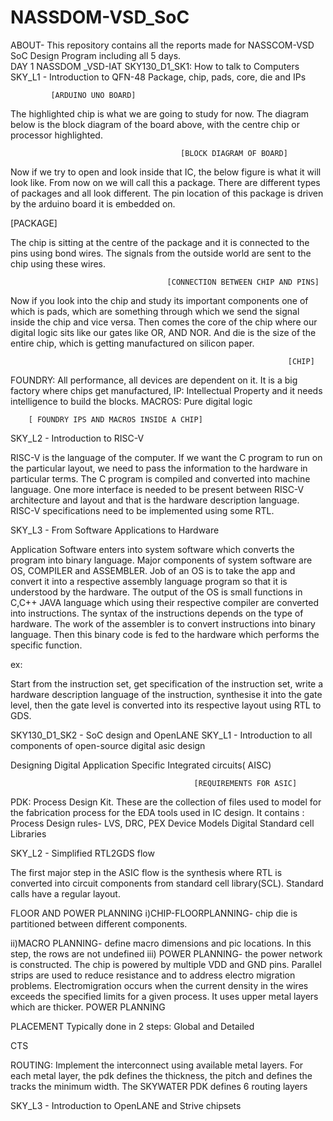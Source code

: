 # NASSDOM-VSD_SoC
ABOUT- This repository contains all the reports made for NASSCOM-VSD SoC Design Program including all 5 days.
<br>
DAY 1 NASSDOM _VSD-IAT
SKY130_D1_SK1: How to talk to Computers
SKY_L1 - Introduction to QFN-48 Package, chip, pads, core, die and IPs

             [ARDUINO UNO BOARD]


The highlighted chip is what we are going to study for now. The diagram below is the block diagram of the board above, with the centre chip or processor highlighted.



                                          [BLOCK DIAGRAM OF BOARD]

Now if we try to open and look inside that IC, the below figure is what it will look like. From now on we will call this a package. There are different types of packages and all look different. The pin location of this package is driven by the arduino board it is embedded on.

[PACKAGE]

The chip is sitting at the centre of the package and it is connected to the pins using bond wires. The signals from the outside world are sent to the chip using these wires.


                                       [CONNECTION BETWEEN CHIP AND PINS]

Now if you look into the chip and study its important components one of which is pads, which are something through which we send the signal inside the chip and vice versa.
Then comes the core of the chip where our digital logic sits like our gates like OR, AND NOR.  And die is the size of the entire chip, which is getting manufactured on silicon paper.

                                                                  [CHIP]
FOUNDRY:  All performance, all devices are dependent on it. It is a big factory where chips get manufactured,
IP: Intellectual Property and it needs intelligence to build the blocks.
MACROS: Pure digital logic 


        [ FOUNDRY IPS AND MACROS INSIDE A CHIP]

SKY_L2 - Introduction to RISC-V


RISC-V is the language of the computer. If we want the C program to run on the particular layout, we need to pass the information to the hardware in particular terms. The C program is compiled and converted into machine language.
One more interface is needed to be present between RISC-V architecture and layout and that is the hardware description language. RISC-V specifications need to be implemented using some RTL.

SKY_L3 - From Software Applications to Hardware



Application Software enters into system software which converts the program into binary language.
Major components of system software are OS, COMPILER and ASSEMBLER. Job of an OS is to take the app and convert it into a respective assembly language program so that it is understood by the hardware.
The output of the OS is small functions in C,C++ JAVA language which using their respective compiler are converted into instructions. The syntax of the instructions depends on the type of hardware.
The work of the assembler is to convert instructions into binary language. Then this binary code is fed to the hardware which performs the specific function.

ex:



Start from the instruction set, get specification of the instruction set, write a hardware description language of the instruction, synthesise it into the gate level, then the gate level is converted into its respective layout using RTL to GDS.


SKY130_D1_SK2 - SoC design and OpenLANE
SKY_L1 - Introduction to all components of open-source digital asic design

Designing Digital Application Specific Integrated circuits( AISC)

                                             [REQUIREMENTS FOR ASIC]

PDK: Process Design Kit. These are the collection of files used to model for the fabrication process for the EDA tools used in IC design. It contains :
Process Design rules- LVS, DRC, PEX
Device Models
Digital Standard cell Libraries



SKY_L2 - Simplified RTL2GDS flow


The first major step in the ASIC flow is the synthesis where RTL is converted into circuit components from standard cell library(SCL). Standard calls have a regular layout. 

FLOOR AND POWER PLANNING
i)CHIP-FLOORPLANNING- chip die is partitioned between different components.

ii)MACRO PLANNING- define macro dimensions and pic locations. In this step, the rows are not undefined
iii) POWER PLANNING- the power network is constructed. The chip is powered by multiple VDD and GND pins. Parallel strips are used to reduce resistance and to address electro migration problems. Electromigration occurs when the current density in the wires exceeds the specified limits for a given process. It uses upper metal layers which are thicker.
POWER PLANNING

PLACEMENT
Typically done in 2 steps: Global and Detailed

CTS

ROUTING: Implement the interconnect using available metal layers. For each metal layer, the pdk defines the thickness, the pitch and defines the tracks the minimum width. The SKYWATER PDK defines 6 routing layers


SKY_L3 - Introduction to OpenLANE and Strive chipsets



